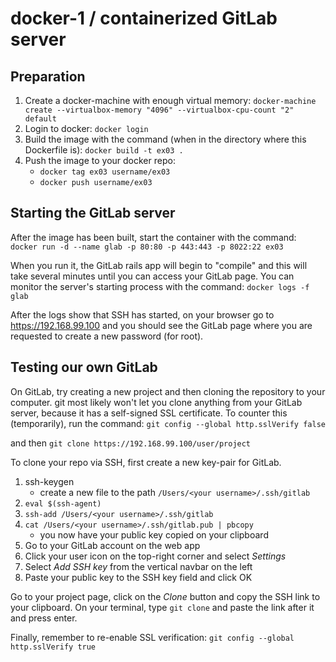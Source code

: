 # docker-1 / containerized GitLab server

## Preparation
1. Create a docker-machine with enough virtual memory: `docker-machine create --virtualbox-memory "4096" --virtualbox-cpu-count "2" default`
2. Login to docker: `docker login`
3. Build the image with the command (when in the directory where this Dockerfile is):
`docker build -t ex03 .`
4. Push the image to your docker repo:
   - `docker tag ex03 username/ex03`
   - `docker push username/ex03`


## Starting the GitLab server
After the image has been built, start the container with the command:
`docker run -d --name glab -p 80:80 -p 443:443 -p 8022:22 ex03`

When you run it, the GitLab rails app will begin to "compile" and this will take
several minutes until you can access your GitLab page.
You can monitor the server's starting process with the command:
`docker logs -f glab`

After the logs show that SSH has started, on your browser go to
https://192.168.99.100 and you should see the GitLab page where
you are requested to create a new password (for root).


## Testing our own GitLab
On GitLab, try creating a new project and then cloning the repository to your computer.
git most likely won't let you clone anything from your GitLab server,
because it has a self-signed SSL certificate. To counter this (temporarily), run the command:
`git config --global http.sslVerify false`

and then `git clone https://192.168.99.100/user/project`

To clone your repo via SSH, first create a new key-pair for GitLab.
1. ssh-keygen
    - create a new file to the path `/Users/<your username>/.ssh/gitlab`
2. `eval $(ssh-agent)`
3. `ssh-add /Users/<your username>/.ssh/gitlab`
4. `cat /Users/<your username>/.ssh/gitlab.pub | pbcopy`
    - you now have your public key copied on your clipboard
5. Go to your GitLab account on the web app
6. Click your user icon on the top-right corner and select _Settings_
7. Select _Add SSH key_ from the vertical navbar on the left
8. Paste your public key to the SSH key field and click OK

Go to your project page, click on the _Clone_ button and copy the SSH link to your clipboard.
On your terminal, type `git clone` and paste the link after it and press enter.

Finally, remember to re-enable SSL verification:
`git config --global http.sslVerify true`

